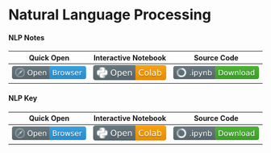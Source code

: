 # Natural Language Processing

#### NLP Notes
| Quick Open | Interactive Notebook | Source Code  |
| :--------: | :-----------: | :------------: |
| [![Link](../../tools/buttons/open-browser.svg)](https://files.node.ishaandey.com/week-9/workshop/nlp_notes.html) | [![Link](../../tools/buttons/open-colab.svg)](https://colab.research.google.com/github/ishaandey/node/blob/master/week-9/workshop/nlp_notes.ipynb) | [![Link](../../tools/buttons/download-ipynb.svg)](https://files.node.ishaandey.com/week-9/workshop/nlp_notes.ipynb) |

#### NLP Key
| Quick Open | Interactive Notebook | Source Code  |
| :--------: |:-----------: | :------------: |
| [![Link](../../tools/buttons/open-browser.svg)](https://files.node.ishaandey.com/week-9/workshop/nlp_key.html) | [![Link](../../tools/buttons/open-colab.svg)](https://colab.research.google.com/github/ishaandey/node/blob/master/week-9/workshop/nlp_key.ipynb) | [![Link](../../tools/buttons/download-ipynb.svg)](https://files.node.ishaandey.com/week-9/workshop/nlp_key.ipynb) |
